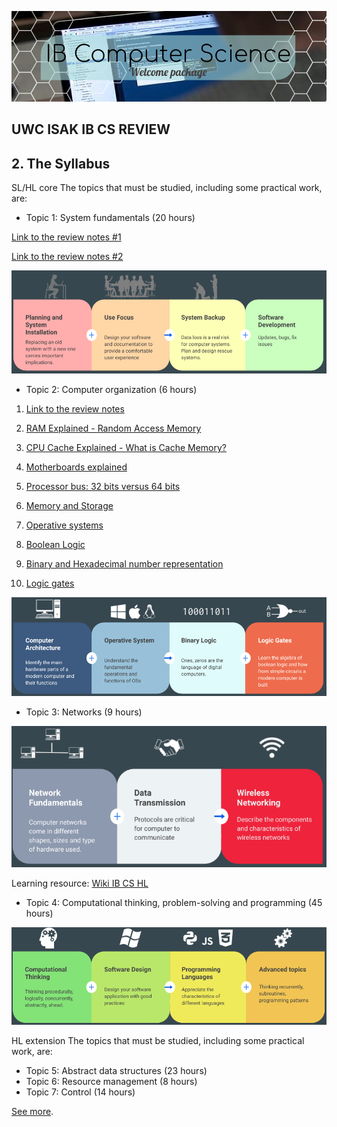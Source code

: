 ![](Welcome%20to%20CS.png)

## UWC ISAK IB CS REVIEW 

## 2. The Syllabus

SL/HL core
The topics that must be studied, including some practical work, are:

* Topic 1: System fundamentals (20 hours)

[Link to the review notes #1](https://docs.google.com/document/d/1davsS5s6w4Gz3mCFDHJZwY53Eken14AIiKcCDPrY0Ig/edit?usp=sharing)

[Link to the review notes #2](https://docs.google.com/document/d/19DpTMQbbKNdv6U3X0Lhh9nazSbR_3UrHHjw_eNA5Dvs/edit?usp=sharing)

![](Topic%201.png)


* Topic 2: Computer organization (6 hours)

1. [Link to the review notes](https://docs.google.com/document/d/16ZTj6Sz8Av3vaKwGk12HYuuz8LbhGmRnWeuu5m2stzU/edit?usp=sharing)

1. [RAM Explained - Random Access Memory](https://www.youtube.com/watch?v=PVad0c2cljo&t=464s)
1. [CPU Cache Explained - What is Cache Memory?](https://www.youtube.com/watch?v=yi0FhRqDJfo)
1. [Motherboards explained](https://www.youtube.com/watch?v=b2pd3Y6aBag&t=4s)
1. [Processor bus: 32 bits versus 64 bits](https://www.youtube.com/watch?v=Wu2A4fpFzgs&t=1s)
1. [Memory and Storage](https://www.pbs.org/video/memory-storage-crash-course-computer-science-19-veum7z/)
1. [Operative systems](https://www.pbs.org/video/operating-systems-crash-course-computer-science-18-wwc9c2/)
1. [Boolean Logic](https://www.pbs.org/video/boolean-logic-logic-gates-crash-course-computer-science-nobmpt/)
1. [Binary and Hexadecimal number representation](https://www.khanacademy.org/computing/code-org/computers-and-the-internet#how-computers-work)
1. [Logic gates]()

![](Topic%202.png)

* Topic 3: Networks (9 hours)

![](Topic3.png)

Learning resource: [Wiki IB CS HL](https://computersciencewiki.org/index.php)

* Topic 4: Computational thinking, problem-solving and programming (45 hours)

![](Topic%204.png)

HL extension
The topics that must be studied, including some practical work, are:
* Topic 5: Abstract data structures (23 hours)
* Topic 6: Resource management (8 hours)
* Topic 7: Control (14 hours)

[See more](syllabus.md).

